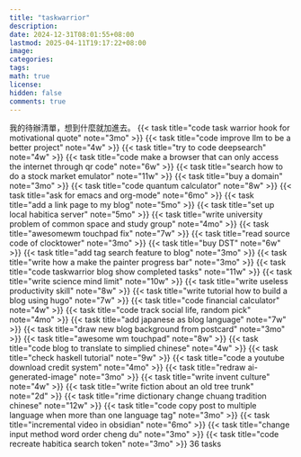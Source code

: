 ```yaml
---
title: "taskwarrior"
description: 
date: 2024-12-31T08:01:55+08:00
lastmod: 2025-04-11T19:17:22+08:00
image: 
categories: 
tags: 
math: true
license: 
hidden: false
comments: true
---
```


我的待辦清單，想到什麼就加進去。
{{< task title="code task warrior hook for motivational quote" note="3mo" >}}
{{< task title="code improve llm to be a better project" note="4w" >}}
{{< task title="try to code deepsearch" note="4w" >}}
{{< task title="code make a browser that can only access the internet through qr code" note="6w" >}}
{{< task title="search how to do a stock market emulator" note="11w" >}}
{{< task title="buy a domain" note="3mo" >}}
{{< task title="code quantum calculator" note="8w" >}}
{{< task title="ask for emacs and org-mode" note="6mo" >}}
{{< task title="add a link page to my blog" note="5mo" >}}
{{< task title="set up local habitica server" note="5mo" >}}
{{< task title="write university problem of common space and study group" note="4mo" >}}
{{< task title="awesomewm touchpad fix" note="7w" >}}
{{< task title="read source code of clocktower" note="3mo" >}}
{{< task title="buy DST" note="6w" >}}
{{< task title="add tag search feature to blog" note="3mo" >}}
{{< task title="write how a make the painter progress bar" note="3mo" >}}
{{< task title="code taskwarrior blog show completed tasks" note="11w" >}}
{{< task title="write science mind limit" note="10w" >}}
{{< task title="write useless productivity skill" note="8w" >}}
{{< task title="write tutorial how to build a blog using hugo" note="7w" >}}
{{< task title="code financial calculator" note="4w" >}}
{{< task title="code track social life, random pick" note="4mo" >}}
{{< task title="add japanese as blog language" note="7w" >}}
{{< task title="draw new blog background from postcard" note="3mo" >}}
{{< task title="awesome wm touchpad" note="8w" >}}
{{< task title="code blog to translate to simplied chinese" note="4w" >}}
{{< task title="check haskell tutorial" note="9w" >}}
{{< task title="code a youtube download credit system" note="4mo" >}}
{{< task title="redraw ai-generated-image" note="3mo" >}}
{{< task title="write invent culture" note="4w" >}}
{{< task title="write fiction about an old tree trunk" note="2d" >}}
{{< task title="rime dictionary change chuang tradition chinese" note="12w" >}}
{{< task title="code copy post to multiple language when more than one language tag" note="3mo" >}}
{{< task title="incremental video in obsidian" note="6mo" >}}
{{< task title="change input method word order cheng du" note="3mo" >}}
{{< task title="code recreate habitica search token" note="3mo" >}}
36 tasks